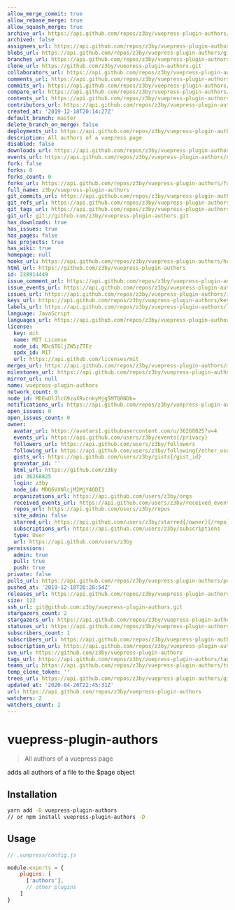 ```yaml
---
allow_merge_commit: true
allow_rebase_merge: true
allow_squash_merge: true
archive_url: https://api.github.com/repos/z3by/vuepress-plugin-authors/{archive_format}{/ref}
archived: false
assignees_url: https://api.github.com/repos/z3by/vuepress-plugin-authors/assignees{/user}
blobs_url: https://api.github.com/repos/z3by/vuepress-plugin-authors/git/blobs{/sha}
branches_url: https://api.github.com/repos/z3by/vuepress-plugin-authors/branches{/branch}
clone_url: https://github.com/z3by/vuepress-plugin-authors.git
collaborators_url: https://api.github.com/repos/z3by/vuepress-plugin-authors/collaborators{/collaborator}
comments_url: https://api.github.com/repos/z3by/vuepress-plugin-authors/comments{/number}
commits_url: https://api.github.com/repos/z3by/vuepress-plugin-authors/commits{/sha}
compare_url: https://api.github.com/repos/z3by/vuepress-plugin-authors/compare/{base}...{head}
contents_url: https://api.github.com/repos/z3by/vuepress-plugin-authors/contents/{+path}
contributors_url: https://api.github.com/repos/z3by/vuepress-plugin-authors/contributors
created_at: '2019-12-18T20:14:27Z'
default_branch: master
delete_branch_on_merge: false
deployments_url: https://api.github.com/repos/z3by/vuepress-plugin-authors/deployments
description: All authors of a vuepress page
disabled: false
downloads_url: https://api.github.com/repos/z3by/vuepress-plugin-authors/downloads
events_url: https://api.github.com/repos/z3by/vuepress-plugin-authors/events
fork: false
forks: 0
forks_count: 0
forks_url: https://api.github.com/repos/z3by/vuepress-plugin-authors/forks
full_name: z3by/vuepress-plugin-authors
git_commits_url: https://api.github.com/repos/z3by/vuepress-plugin-authors/git/commits{/sha}
git_refs_url: https://api.github.com/repos/z3by/vuepress-plugin-authors/git/refs{/sha}
git_tags_url: https://api.github.com/repos/z3by/vuepress-plugin-authors/git/tags{/sha}
git_url: git://github.com/z3by/vuepress-plugin-authors.git
has_downloads: true
has_issues: true
has_pages: false
has_projects: true
has_wiki: true
homepage: null
hooks_url: https://api.github.com/repos/z3by/vuepress-plugin-authors/hooks
html_url: https://github.com/z3by/vuepress-plugin-authors
id: 228914449
issue_comment_url: https://api.github.com/repos/z3by/vuepress-plugin-authors/issues/comments{/number}
issue_events_url: https://api.github.com/repos/z3by/vuepress-plugin-authors/issues/events{/number}
issues_url: https://api.github.com/repos/z3by/vuepress-plugin-authors/issues{/number}
keys_url: https://api.github.com/repos/z3by/vuepress-plugin-authors/keys{/key_id}
labels_url: https://api.github.com/repos/z3by/vuepress-plugin-authors/labels{/name}
language: JavaScript
languages_url: https://api.github.com/repos/z3by/vuepress-plugin-authors/languages
license:
  key: mit
  name: MIT License
  node_id: MDc6TGljZW5zZTEz
  spdx_id: MIT
  url: https://api.github.com/licenses/mit
merges_url: https://api.github.com/repos/z3by/vuepress-plugin-authors/merges
milestones_url: https://api.github.com/repos/z3by/vuepress-plugin-authors/milestones{/number}
mirror_url: null
name: vuepress-plugin-authors
network_count: 0
node_id: MDEwOlJlcG9zaXRvcnkyMjg5MTQ0NDk=
notifications_url: https://api.github.com/repos/z3by/vuepress-plugin-authors/notifications{?since,all,participating}
open_issues: 0
open_issues_count: 0
owner:
  avatar_url: https://avatars1.githubusercontent.com/u/36268825?v=4
  events_url: https://api.github.com/users/z3by/events{/privacy}
  followers_url: https://api.github.com/users/z3by/followers
  following_url: https://api.github.com/users/z3by/following{/other_user}
  gists_url: https://api.github.com/users/z3by/gists{/gist_id}
  gravatar_id: ''
  html_url: https://github.com/z3by
  id: 36268825
  login: z3by
  node_id: MDQ6VXNlcjM2MjY4ODI1
  organizations_url: https://api.github.com/users/z3by/orgs
  received_events_url: https://api.github.com/users/z3by/received_events
  repos_url: https://api.github.com/users/z3by/repos
  site_admin: false
  starred_url: https://api.github.com/users/z3by/starred{/owner}{/repo}
  subscriptions_url: https://api.github.com/users/z3by/subscriptions
  type: User
  url: https://api.github.com/users/z3by
permissions:
  admin: true
  pull: true
  push: true
private: false
pulls_url: https://api.github.com/repos/z3by/vuepress-plugin-authors/pulls{/number}
pushed_at: '2019-12-18T20:28:54Z'
releases_url: https://api.github.com/repos/z3by/vuepress-plugin-authors/releases{/id}
size: 122
ssh_url: git@github.com:z3by/vuepress-plugin-authors.git
stargazers_count: 2
stargazers_url: https://api.github.com/repos/z3by/vuepress-plugin-authors/stargazers
statuses_url: https://api.github.com/repos/z3by/vuepress-plugin-authors/statuses/{sha}
subscribers_count: 1
subscribers_url: https://api.github.com/repos/z3by/vuepress-plugin-authors/subscribers
subscription_url: https://api.github.com/repos/z3by/vuepress-plugin-authors/subscription
svn_url: https://github.com/z3by/vuepress-plugin-authors
tags_url: https://api.github.com/repos/z3by/vuepress-plugin-authors/tags
teams_url: https://api.github.com/repos/z3by/vuepress-plugin-authors/teams
temp_clone_token: ''
trees_url: https://api.github.com/repos/z3by/vuepress-plugin-authors/git/trees{/sha}
updated_at: '2020-04-20T22:45:31Z'
url: https://api.github.com/repos/z3by/vuepress-plugin-authors
watchers: 2
watchers_count: 2
---
```


# vuepress-plugin-authors

> All authors of a vuepress page

adds all authors of a file to the $page object

## Installation

```bash
yarn add -D vuepress-plugin-authors
// or npm install vuepress-plugin-authors -D

```

## Usage

```js
// .vuepress/config.js

module.exports = {
    plugins: [
      ['authors'],
      // other plugins
    ]
}
```
